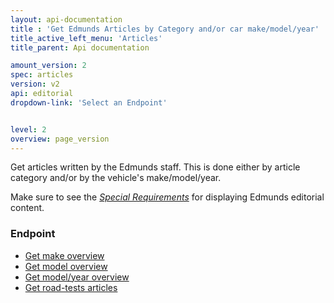 ```yaml
---
layout: api-documentation
title : 'Get Edmunds Articles by Category and/or car make/model/year'
title_active_left_menu: 'Articles'
title_parent: Api documentation

amount_version: 2
spec: articles
version: v2
api: editorial
dropdown-link: 'Select an Endpoint'


level: 2
overview: page_version
---
```



<div class="info-message">
	Get articles written by the Edmunds staff. This is done either by article category and/or by the vehicle's make/model/year.
</div>

Make sure to see the [*Special Requirements*](http://developer.edmunds.com/api-documentation/editorial/#special_requirements) for displaying Edmunds editorial content.

### Endpoint

* [Get make overview](/api-documentation/editorial/articles/v2/01_make_overview/api-description.html)
* [Get model overview](/api-documentation/editorial/articles/v2/02_model_overview/api-description.html)
* [Get model/year overview](/api-documentation/editorial/articles/v2/03_model_year_overview/api-description.html)
* [Get road-tests articles](/api-documentation/editorial/articles/v2/04_road_tests_overview/api-description.html)

